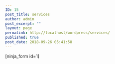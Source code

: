 ```yaml
---
ID: 15
post_title: services
author: admin
post_excerpt: ""
layout: page
permalink: http://localhost/wordpress/services/
published: true
post_date: 2018-09-26 05:41:58
---
```

[ninja_form id=1]